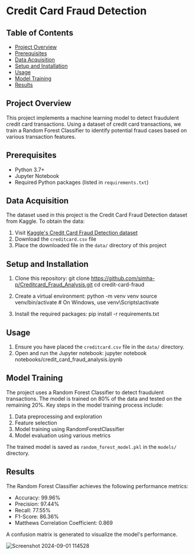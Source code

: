 # Credit Card Fraud Detection

## Table of Contents
- [Project Overview](#project-overview)
- [Prerequisites](#prerequisites)
- [Data Acquisition](#data-acquisition)
- [Setup and Installation](#setup-and-installation)
- [Usage](#usage)
- [Model Training](#model-training)
- [Results](#results)

## Project Overview
This project implements a machine learning model to detect fraudulent credit card transactions. Using a dataset of credit card transactions, we train a Random Forest Classifier to identify potential fraud cases based on various transaction features.


## Prerequisites
- Python 3.7+
- Jupyter Notebook
- Required Python packages (listed in `requirements.txt`)

## Data Acquisition
The dataset used in this project is the Credit Card Fraud Detection dataset from Kaggle. To obtain the data:

1. Visit [Kaggle's Credit Card Fraud Detection dataset](https://www.kaggle.com/mlg-ulb/creditcardfraud)
2. Download the `creditcard.csv` file
3. Place the downloaded file in the `data/` directory of this project

## Setup and Installation
1. Clone this repository:
git clone https://github.com/simha-p/Creditcard_Fraud_Analysis.git
cd credit-card-fraud


2. Create a virtual environment:
python -m venv venv
source venv/bin/activate  # On Windows, use venv\Scripts\activate


3. Install the required packages:
pip install -r requirements.txt


## Usage
1. Ensure you have placed the `creditcard.csv` file in the `data/` directory.
2. Open and run the Jupyter notebook:
jupyter notebook notebooks/credit_card_fraud_analysis.ipynb


## Model Training
The project uses a Random Forest Classifier to detect fraudulent transactions. The model is trained on 80% of the data and tested on the remaining 20%. Key steps in the model training process include:

1. Data preprocessing and exploration
2. Feature selection
3. Model training using RandomForestClassifier
4. Model evaluation using various metrics

The trained model is saved as `random_forest_model.pkl` in the `models/` directory.

## Results
The Random Forest Classifier achieves the following performance metrics:
- Accuracy: 99.96%
- Precision: 97.44%
- Recall: 77.55%
- F1-Score: 86.36%
- Matthews Correlation Coefficient: 0.869

A confusion matrix is  generated to visualize the model's performance.

![Screenshot 2024-09-01 114528](https://github.com/user-attachments/assets/5e21560a-c522-45b4-985b-519d3e260000)
